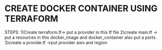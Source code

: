 # CREATE DOCKER CONTAINER USING TERRAFORM
STEPS:
1)Create terraform.tf-> put a provider in this tf file
2)create main.tf -> put a resources in this docker_image and docker_container also put a ports
3)create a provide.tf ->put provider aws and region 
